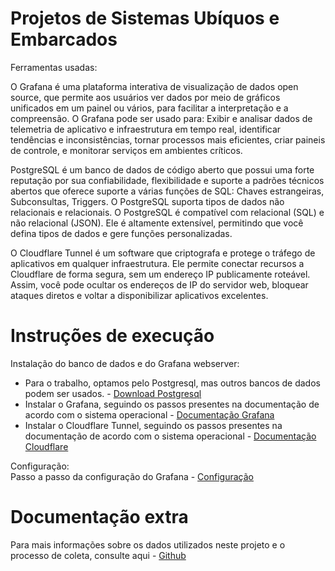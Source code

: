 # Projetos de Sistemas Ubíquos e Embarcados
Ferramentas usadas:

O Grafana é uma plataforma interativa de visualização de dados open source, que permite aos usuários ver dados por meio de gráficos unificados em um painel ou vários, para facilitar a interpretação e a compreensão. O Grafana pode ser usado para: Exibir e analisar dados de telemetria de aplicativo e infraestrutura em tempo real, identificar tendências e inconsistências, tornar processos mais eficientes, criar paineis de controle, e monitorar serviços em ambientes críticos.

PostgreSQL é um banco de dados de código aberto que possui uma forte reputação por sua confiabilidade, flexibilidade e suporte a padrões técnicos abertos que oferece suporte a várias funções de SQL: Chaves estrangeiras, Subconsultas, Triggers. O PostgreSQL suporta tipos de dados não relacionais e relacionais. O PostgreSQL é compatível com relacional (SQL) e não relacional (JSON). Ele é altamente extensível, permitindo que você defina tipos de dados e gere funções personalizadas.

O Cloudflare Tunnel é um software que criptografa e protege o tráfego de aplicativos em qualquer infraestrutura. Ele permite conectar recursos a Cloudflare de forma segura, sem um endereço IP publicamente roteável. Assim, você pode ocultar os endereços de IP do servidor web, bloquear ataques diretos e voltar a disponibilizar aplicativos excelentes.


# Instruções de execução
Instalação do banco de dados e do Grafana webserver:
  * Para o trabalho, optamos pelo Postgresql, mas outros bancos de dados podem ser usados. - [Download Postgresql](https://www.postgresql.org/download/)
  * Instalar o Grafana, seguindo os passos presentes na documentação de acordo com o sistema operacional - [Documentação Grafana](https://grafana.com/docs/grafana/latest/setup-grafana/installation/)
  * Instalar o Cloudflare Tunnel, seguindo os passos presentes na documentação de acordo com o sistema operacional - [Documentação Cloudflare](https://developers.cloudflare.com/cloudflare-one/connections/connect-networks/downloads/)

Configuração:<br/>
Passo a passo da configuração do Grafana - [Configuração](Grafana/README.md)

# Documentação extra
Para mais informações sobre os dados utilizados neste projeto e o processo de coleta, consulte aqui - [Github](https://github.com/Edu804/Sistema-Embarcado/tree/main)





